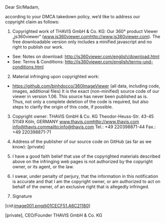 Dear Sir/Madam,

according to your DMCA takedown policy, we’d like to address our copyright claim as follows:

1. Copyrighted work of THAVIS GmbH & Co. KG:
Our 360° product Viewer „js360viewer“ (www.js360viewer.com<http://www.js360viewer.com>). The free downloadable version only includes a minified javascript and no right to publish our work.
- See: Notes on download: http://js360viewer.com/english/download.html
- See: Terms & Conditions: http://js360viewer.com/english/terms-und-conditions.html

2. Material infringing upon copyrighted work:
- https://github.com/binhdocco/360ImageViewer (all data, including code, images, additional files)
It is the exact (non-minified) source code of our viewer in version 1.06. This source has never been published as is. Thus, not only a complete deletion of the code is required, but also steps to clarify the origin of this code, if possible.

3. Copyright owner:
THAVIS GmbH & Co. KG
Theodor-Heuss-Str. 43-45
51149 Köln, GERMANY
www.thavis.com<http://www.thavis.com>
info@thavis.com<mailto:info@thavis.com>
Tel.: +49 220398871-44
Fax.: +49 220398871-71

4. Address of the publisher of our source code on GitHub (as far as we know):
[private]

5. I have a good faith belief that use of the copyrighted materials described above on the infringing web pages is not authorized by the copyright owner, or its agent, or the law.

6. I swear, under penalty of perjury, that the information in this notification is accurate and that I am the copyright owner, or am authorized to act on behalf of the owner, of an exclusive right that is allegedly infringed.

7. Signature

[cid:image001.png@01CECF51.A6C21180]

[private], CEO/Founder THAVIS GmbH & Co. KG
